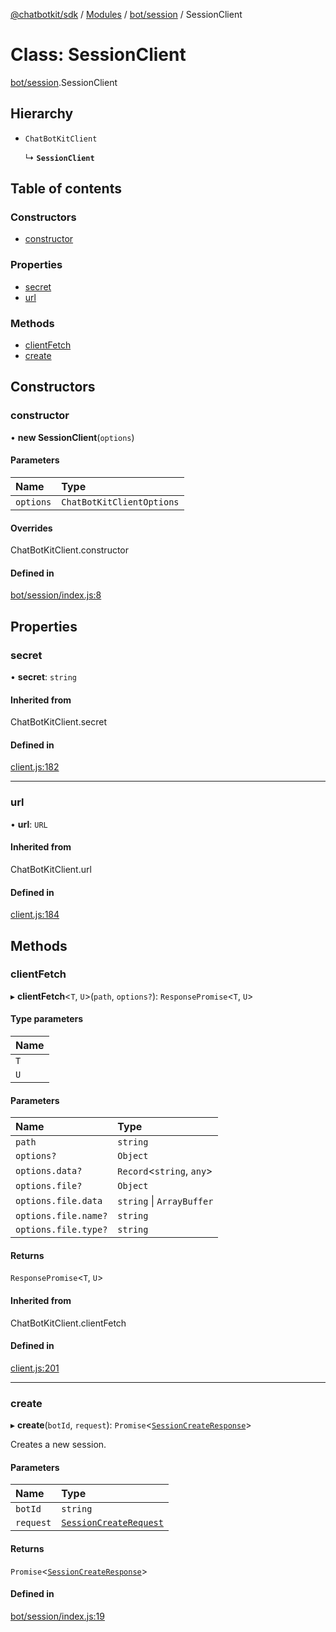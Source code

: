 [@chatbotkit/sdk](../README.md) / [Modules](../modules.md) / [bot/session](../modules/bot_session.md) / SessionClient

# Class: SessionClient

[bot/session](../modules/bot_session.md).SessionClient

## Hierarchy

- `ChatBotKitClient`

  ↳ **`SessionClient`**

## Table of contents

### Constructors

- [constructor](bot_session.SessionClient.md#constructor)

### Properties

- [secret](bot_session.SessionClient.md#secret)
- [url](bot_session.SessionClient.md#url)

### Methods

- [clientFetch](bot_session.SessionClient.md#clientfetch)
- [create](bot_session.SessionClient.md#create)

## Constructors

### constructor

• **new SessionClient**(`options`)

#### Parameters

| Name | Type |
| :------ | :------ |
| `options` | `ChatBotKitClientOptions` |

#### Overrides

ChatBotKitClient.constructor

#### Defined in

[bot/session/index.js:8](https://github.com/chatbotkit/node-sdk/blob/90b5df9/packages/sdk/src/bot/session/index.js#L8)

## Properties

### secret

• **secret**: `string`

#### Inherited from

ChatBotKitClient.secret

#### Defined in

[client.js:182](https://github.com/chatbotkit/node-sdk/blob/90b5df9/packages/sdk/src/client.js#L182)

___

### url

• **url**: `URL`

#### Inherited from

ChatBotKitClient.url

#### Defined in

[client.js:184](https://github.com/chatbotkit/node-sdk/blob/90b5df9/packages/sdk/src/client.js#L184)

## Methods

### clientFetch

▸ **clientFetch**<`T`, `U`\>(`path`, `options?`): `ResponsePromise`<`T`, `U`\>

#### Type parameters

| Name |
| :------ |
| `T` |
| `U` |

#### Parameters

| Name | Type |
| :------ | :------ |
| `path` | `string` |
| `options?` | `Object` |
| `options.data?` | `Record`<`string`, `any`\> |
| `options.file?` | `Object` |
| `options.file.data` | `string` \| `ArrayBuffer` |
| `options.file.name?` | `string` |
| `options.file.type?` | `string` |

#### Returns

`ResponsePromise`<`T`, `U`\>

#### Inherited from

ChatBotKitClient.clientFetch

#### Defined in

[client.js:201](https://github.com/chatbotkit/node-sdk/blob/90b5df9/packages/sdk/src/client.js#L201)

___

### create

▸ **create**(`botId`, `request`): `Promise`<[`SessionCreateResponse`](../modules/bot_session_v1.md#sessioncreateresponse)\>

Creates a new session.

#### Parameters

| Name | Type |
| :------ | :------ |
| `botId` | `string` |
| `request` | [`SessionCreateRequest`](../modules/bot_session_v1.md#sessioncreaterequest) |

#### Returns

`Promise`<[`SessionCreateResponse`](../modules/bot_session_v1.md#sessioncreateresponse)\>

#### Defined in

[bot/session/index.js:19](https://github.com/chatbotkit/node-sdk/blob/90b5df9/packages/sdk/src/bot/session/index.js#L19)
